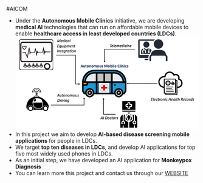 #AICOM 

* Under the **Autonomous Mobile Clinics** initiative, we are developing **medical AI** technologies that can run on affordable mobile devices to enable **healthcare access in least developed countries (LDCs)**.![](images/AMC.jpg "Autonomous Mobile Clinics") 
* In this project we aim to develop **AI-based disease screening mobile applications** for people in LDCs.
* We target **top ten diseases in LDCs**, and develop AI applications for top five most widely used phones in LDCs.
* As an initial step, we have developed an AI application for **Monkeypox Diagnosis**
* You can learn more this project and contact us through our [WEBSITE](https://aicom-hc.web.app/)



